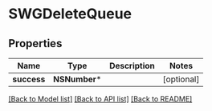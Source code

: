 # SWGDeleteQueue

## Properties
Name | Type | Description | Notes
------------ | ------------- | ------------- | -------------
**success** | **NSNumber*** |  | [optional] 

[[Back to Model list]](../README.md#documentation-for-models) [[Back to API list]](../README.md#documentation-for-api-endpoints) [[Back to README]](../README.md)


